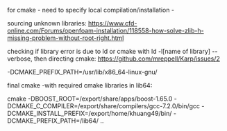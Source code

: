 for cmake - need to specify local compilation/installation - 

sourcing unknown libraries: https://www.cfd-online.com/Forums/openfoam-installation/118558-how-solve-zlib-h-missing-problem-without-root-right.html

checking if library error is due to ld or cmake with ld -l[name of library] --verbose, then directing cmake: https://github.com/mreppell/Karp/issues/2

-DCMAKE_PREFIX_PATH=/usr/lib/x86_64-linux-gnu/


final cmake -with required  cmake libraries in lib64: 

cmake -DBOOST_ROOT=/export/share/apps/boost-1.65.0 -DCMAKE_C_COMPILER=/export/share/compilers/gcc-7.2.0/bin/gcc -DCMAKE_INSTALL_PREFIX=/export/home/khuang49/bin/ -DCMAKE_PREFIX_PATH=/lib64/ ..

